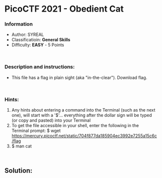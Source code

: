 # PicoCTF 2021 - Obedient Cat

### Information
- Author: SYREAL
- Classificatioin: **General Skills**
- Difficulty: **EASY** - 5 Points
  
<br>

### Description and instructions:
- This file has a flag in plain sight (aka "in-the-clear"). Download flag.

<br>

### Hints:
1. Any hints about entering a command into the Terminal (such as the next one), will start with a '$'... everything after the dollar sign will be typed (or copy and pasted) into your Terminal
2. To get the file accessible in your shell, enter the following in the Terminal prompt: $ wget https://mercury.picoctf.net/static/704f877da185904ec3992e7255a15c6c/flag
3. $ man cat

<br>

## Solution:
